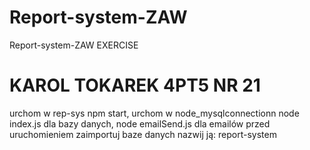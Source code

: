 # Report-system-ZAW
Report-system-ZAW EXERCISE
# KAROL TOKAREK 4PT5 NR 21
urchom w rep-sys npm start,
urchom w node_mysqlconnectionn node index.js dla bazy danych, node emailSend.js dla emailów
przed uruchomieniem zaimportuj baze danych nazwij ją: report-system
